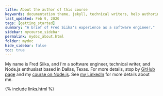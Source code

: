 ```yaml
---
title: About the author of this course
keywords: documentation theme, jekyll, technical writers, help authoring tools, hat replacements
last_updated: Feb 9, 2020
tags: [getting_started]
summary: "A brief of Fred Siika's experience as a software engineer."
sidebar: mycourse_sidebar
permalink: mydoc_about.html
folder: mydoc
hide_sidebar: false
toc: true
---
```


My name is Fred Siika, and I'm a software engineer, technical writer, and Node.js enthusiast based in Dallas, Texas. For more details, stop by [GitHub page](http://github.com/fredsiika/) and my [course on Node.js](http://fredsiika.github.io/node-academy/). See [my LinkedIn](http://linkedin.com/in/fredsiika/) for more details about me.

{% include links.html %}
